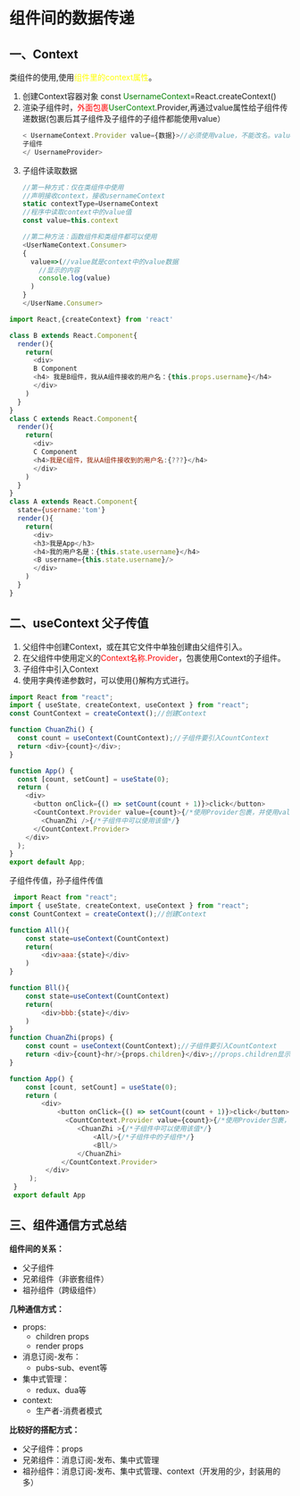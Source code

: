 # 组件间的数据传递

## 一、Context
类组件的使用,使用<font color=yellow>组件里的context属性</font>。
1. 创建Context容器对象
   const <font color=green>UsernameContext</font>=React.createContext()
2. 渲染子组件时，<font color=red>外面包裹</font><font color=green>UserContext</font>.Provider,再通过value属性给子组件传递数据(包裹后其子组件及子组件的子组件都能使用value）
   ```javascript
   < UsernameContext.Provider value={数据}>//必须使用value，不能改名。value值可以是对象
   子组件
   </ UsernameProvider>
   ```
3. 子组件读取数据
   ```javascript
   //第一种方式：仅在类组件中使用
   //声明接收context，接收usernameContext
   static contextType=UsernameContext
   //程序中读取context中的value值
   const value=this.context

   //第二种方法：函数组件和类组件都可以使用
   <UserNameContext.Consumer>
   {
     value=>(//value就是context中的value数据
       //显示的内容
       console.log(value)
     )
   }
   </UserName.Consumer>
   ```

```javascript
import React,{createContext} from 'react'

class B extends React.Component{
  render(){
    return(
      <div>
      B Component
      <h4> 我是B组件，我从A组件接收的用户名：{this.props.username}</h4>
      </div>
    )
  }
}
class C extends React.Component{
  render(){
    return(
      <div>
      C Component
      <h4>我是C组件，我从A组件接收到的用户名:{???}</h4>
      </div>
    )
  }
}
class A extends React.Component{
  state={username:'tom'}
  render(){
    return(
      <div>
      <h3>我是App</h3>
      <h4>我的用户名是：{this.state.username}</h4>
      <B username={this.state.username}/>
      </div>
    )
  }
}
```
## 二、useContext 父子传值
1. 父组件中创建Context，或在其它文件中单独创建由父组件引入。
2. 在父组件中使用定义的<font color=red>Context名称.Provider</font>，包裹使用Context的子组件。
3. 子组件中引入Context
4. 使用字典传递参数时，可以使用{}解构方式进行。
```javascript
import React from "react";
import { useState, createContext, useContext } from "react";
const CountContext = createContext();//创建Context

function ChuanZhi() {
  const count = useContext(CountContext);//子组件要引入CountContext
  return <div>{count}</div>;
}

function App() {
  const [count, setCount] = useState(0);
  return (
    <div>
      <button onClick={() => setCount(count + 1)}>click</button>
      <CountContext.Provider value={count}>{/*使用Provider包裹，并使用value属性传递值*/}
        <ChuanZhi />{/*子组件中可以使用该值*/}
      </CountContext.Provider>
    </div>
  );
}
export default App;
```
子组件传值，孙子组件传值
```javascript
 import React from "react";
import { useState, createContext, useContext } from "react";
const CountContext = createContext();//创建Context

function All(){
    const state=useContext(CountContext)
    return(
        <div>aaa:{state}</div>
    )
}

function Bll(){
    const state=useContext(CountContext)
    return(
        <div>bbb:{state}</div>
    )
}
function ChuanZhi(props) {
    const count = useContext(CountContext);//子组件要引入CountContext
    return <div>{count}<hr/>{props.children}</div>;//props.children显示子组件
}

function App() {
    const [count, setCount] = useState(0);
    return (
        <div>
            <button onClick={() => setCount(count + 1)}>click</button>
              <CountContext.Provider value={count}>{/*使用Provider包裹，并使用value属性传递值*/}
                 <ChuanZhi >{/*子组件中可以使用该值*/}
                     <All/>{/*子组件中的子组件*/}
                     <Bll/>
                 </ChuanZhi>
             </CountContext.Provider>
         </div>
     );
 }
 export default App

```

## 三、组件通信方式总结

**组件间的关系：**
- 父子组件
- 兄弟组件（非嵌套组件）
- 祖孙组件（跨级组件）

**几种通信方式：**
- props:
  - children props
  - render props
- 消息订阅-发布：
    - pubs-sub、event等
- 集中式管理：
    - redux、dua等
- context:
    - 生产者-消费者模式
  
**比较好的搭配方式：**
- 父子组件：props
- 兄弟组件：消息订阅-发布、集中式管理
- 祖孙组件：消息订阅-发布、集中式管理、context（开发用的少，封装用的多）